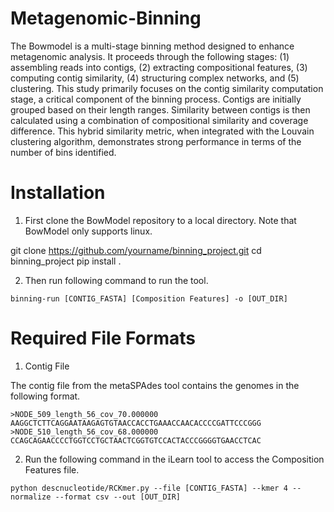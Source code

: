 # Metagenomic-Binning
The Bowmodel is a multi-stage binning method designed to enhance metagenomic analysis. It proceeds through the following stages: (1) assembling reads into contigs, (2) extracting compositional features, (3) computing contig similarity, (4) structuring complex networks, and (5) clustering. This study primarily focuses on the contig similarity computation stage, a critical component of the binning process. Contigs are initially grouped based on their length ranges. Similarity between contigs is then calculated using a combination of compositional similarity and coverage difference. This hybrid similarity metric, when integrated with the Louvain clustering algorithm, demonstrates strong performance in terms of the number of bins identified.

# Installation
1. First clone the BowModel repository to a local directory. Note that BowModel only supports linux.

git clone https://github.com/yourname/binning_project.git
cd binning_project
pip install .

2. Then run following command to run the tool.
```
binning-run [CONTIG_FASTA] [Composition Features] -o [OUT_DIR]
```
# Required File Formats
1. Contig File
   
The contig file from the metaSPAdes tool contains the genomes in the following format.
```
>NODE_509_length_56_cov_70.000000
AAGGCTCTTCAGGAATAAGAGTGTAACCACCTGAAACCAACACCCCGATTCCCGGG
>NODE_510_length_56_cov_68.000000
CCAGCAGAACCCCTGGTCCTGCTAACTCGGTGTCCACTACCCGGGGTGAACCTCAC
```

2. Run the following command in the iLearn tool to access the Composition Features file.
```
python descnucleotide/RCKmer.py --file [CONTIG_FASTA] --kmer 4 --normalize --format csv --out [OUT_DIR]
```
